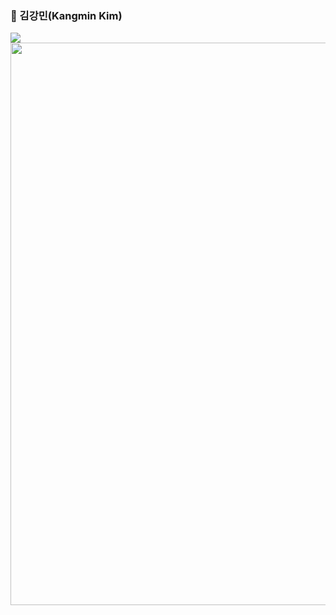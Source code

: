 ### 🙂 김강민(Kangmin Kim)




<img src="https://img.shields.io/badge/SpringBoot-black?style=flat-square&logo=springboot">

<img src = "https://github.com/user-attachments/assets/3ad88a09-040b-4e0e-8aac-4181005a3a80" width = "900"/>
